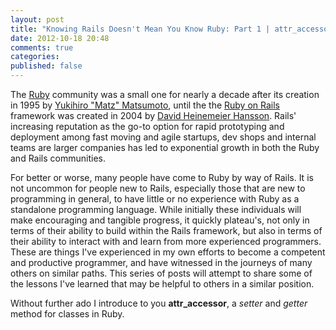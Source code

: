 ```yaml
---
layout: post
title: "Knowing Rails Doesn't Mean You Know Ruby: Part 1 | attr_accessor"
date: 2012-10-18 20:48
comments: true
categories: 
published: false
---
```


The [Ruby](http://en.wikipedia.org/wiki/Ruby_(programming_language)) community was a small one for nearly a decade after its creation in 1995 by [Yukihiro "Matz" Matsumoto](http://en.wikipedia.org/wiki/Yukihiro_Matsumoto), until the the [Ruby on Rails](http://en.wikipedia.org/wiki/Ruby_on_Rails) framework was created in 2004 by [David Heinemeier Hansson](http://en.wikipedia.org/wiki/David_Heinemeier_Hansson). Rails' increasing reputation as the go-to option for rapid prototyping and deployment among fast moving and agile startups, dev shops and internal teams are larger companies has led to exponential growth in both the Ruby and Rails communities.

For better or worse, many people have come to Ruby by way of Rails. It is not uncommon for people new to Rails, especially those that are new to programming in general, to have little or no experience with Ruby as a standalone programming language. While initially these individuals will make encouraging and tangible progress, it quickly plateau's, not only in terms of their ability to build within the Rails framework, but also in terms of their ability to interact with and learn from more experienced programmers. These are things I've experienced in my own efforts to become a competent and productive programmer, and have witnessed in the journeys of many others on similar paths. This series of posts will attempt to share some of the lessons I've learned that may be helpful to others in a similar position.

Without further ado I introduce to you **attr_accessor**, a *setter* and *getter* method for classes in Ruby.